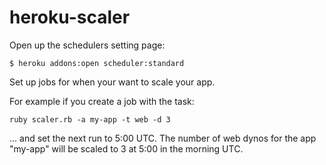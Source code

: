 heroku-scaler
=============

Open up the schedulers setting page:

    $ heroku addons:open scheduler:standard

Set up jobs for when your want to scale your app.

For example if you create a job with the task:

    ruby scaler.rb -a my-app -t web -d 3
    
... and set the next run to 5:00 UTC. The number of web dynos for the app "my-app" will be scaled to 3 at 5:00 in the morning UTC.
